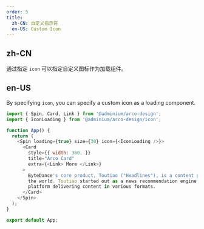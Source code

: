 ```yaml
---
order: 5
title:
  zh-CN: 自定义指示符
  en-US: Custom Icon
---
```


## zh-CN

通过指定 `icon` 可以指定自定义图标作为加载组件。

## en-US

By specifying `icon`, you can specify a custom icon as a loading component.

```js
import { Spin, Card, Link } from '@adminium/arco-design';
import { IconLoading } from '@adminium/arco-design/icon';

function App() {
  return (
    <Spin loading={true} size={30} icon={<IconLoading />}>
      <Card
        style={{ width: 360, }}
        title="Arco Card"
        extra={<Link> More </Link>}
      >
        ByteDance's core product, Toutiao ("Headlines"), is a content platform in China and around
        the world. Toutiao started out as a news recommendation engine and gradually evolved into a
        platform delivering content in various formats.
      </Card>
    </Spin>
  );
}

export default App;
```
